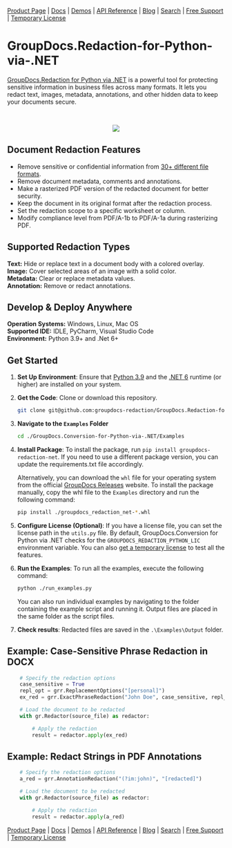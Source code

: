 [Product Page](https://products.groupdocs.com/redaction/python-net/) | [Docs](https://docs.groupdocs.com/redaction/python-net/) | [Demos](https://products.groupdocs.app/redaction/family) | [API Reference](https://reference.groupdocs.com/redaction/python-net/) | [Blog](https://blog.groupdocs.com/category/redaction/) | [Search](https://search.groupdocs.com/) | [Free Support](https://forum.groupdocs.com/c/redaction/) | [Temporary License](https://purchase.groupdocs.com/temporary-license/)

# GroupDocs.Redaction-for-Python-via-.NET


[GroupDocs.Redaction for Python via .NET](https://products.groupdocs.com/redaction/python-net) is a powerful tool for protecting sensitive information in business files across many formats. It lets you redact text, images, metadata, annotations, and other hidden data to keep your documents secure. 

<br>
<p align="center">
  <a title="Download complete GroupDocs.Redaction for Python via .NET source code" href="https://github.com/groupdocs-redaction/GroupDocs.Redaction-for-Python-via-.NET/archive/master.zip">
	<img src="https://raw.github.com/AsposeExamples/java-examples-dashboard/master/images/downloadZip-Button-Large.png" />
  </a>
</p>

## Document Redaction Features

- Remove sensitive or confidential information from [30+ different file formats](https://docs.groupdocs.com/redaction/python-net/supported-document-formats).
- Remove document metadata, comments and annotations.
- Make a rasterized PDF version of the redacted document for better security.
- Keep the document in its original format after the redaction process.
- Set the redaction scope to a specific worksheet or column.
- Modify compliance level from PDF/A-1b to PDF/A-1a during rasterizing PDF.

## Supported Redaction Types

**Text:** Hide or replace text in a document body with a colored overlay.\
**Image:** Cover selected areas of an image with a solid color.\
**Metadata:** Clear or replace metadata values.\
**Annotation:** Remove or redact annotations.

## Develop & Deploy Anywhere

**Operation Systems:** Windows, Linux, Mac OS\
**Supported IDE:** IDLE, PyCharm, Visual Studio Code\
**Environment:** Python 3.9+ and .Net 6+

## Get Started

1. **Set Up Environment**: Ensure that [Python 3.9](https://www.python.org/downloads/) and the [.NET 6](https://dotnet.microsoft.com/en-us/download/dotnet/6.0) runtime (or higher) are installed on your system.

2. **Get the Code**: Clone or download this repository.

   ```bash
   git clone git@github.com:groupdocs-redaction/GroupDocs.Redaction-for-Python-via-.NET.git
   ```

3. **Navigate to the `Examples` Folder**

   ```bash
   cd ./GroupDocs.Conversion-for-Python-via-.NET/Examples
   ```

4. **Install Package**: To install the package, run `pip install groupdocs-redaction-net`. If you need to use a different package version, you can update the requirements.txt file accordingly.

   Alternatively, you can download the `whl` file for your operating system from the official [GroupDocs Releases](https://releases.groupdocs.com/redaction/python-net/#direct-download) website. To install the package manually, copy the whl file to the `Examples` directory and run the following command:
   
   ```bash
   pip install ./groupdocs_redaction_net-*.whl
   ```

5. **Configure License (Optional)**: If you have a license file, you can set the license path in the `utils.py` file. By default, GroupDocs.Conversion for Python via .NET checks for the `GROUPDOCS_REDACTION_PYTHON_LIC` environment variable. You can also [get a temporary license](https://purchase.groupdocs.com/temporary-license) to test all the features.

6. **Run the Examples**: To run all the examples, execute the following command:

   ```bash
   python ./run_examples.py
   ```

   You can also run individual examples by navigating to the folder containing the example script and running it. Output files are placed in the same folder as the script files.

7. **Check results**: Redacted files are saved in the `.\Examples\Output` folder.


## Example: Case-Sensitive Phrase Redaction in DOCX

```python
    # Specify the redaction options
    case_sensitive = True
    repl_opt = grr.ReplacementOptions("[personal]")
    ex_red = grr.ExactPhraseRedaction("John Doe", case_sensitive, repl_opt)

    # Load the document to be redacted
    with gr.Redactor(source_file) as redactor:

        # Apply the redaction
        result = redactor.apply(ex_red)
```

## Example: Redact Strings in PDF Annotations

```python
    # Specify the redaction options
    a_red = grr.AnnotationRedaction("(?im:john)", "[redacted]")

    # Load the document to be redacted
    with gr.Redactor(source_file) as redactor:

        # Apply the redaction
        result = redactor.apply(a_red)
```

[Product Page](https://products.groupdocs.com/redaction/python-net/) | [Docs](https://docs.groupdocs.com/redaction/python-net/) | [Demos](https://products.groupdocs.app/redaction/family) | [API Reference](https://reference.groupdocs.com/redaction/python-net/) | [Blog](https://blog.groupdocs.com/category/redaction/) | [Search](https://search.groupdocs.com/) | [Free Support](https://forum.groupdocs.com/c/redaction/) | [Temporary License](https://purchase.groupdocs.com/temporary-license/)

